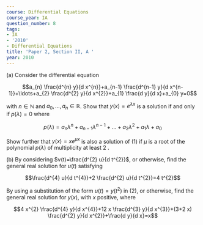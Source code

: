 ```yaml
---
course: Differential Equations
course_year: IA
question_number: 8
tags:
- IA
- '2010'
- Differential Equations
title: 'Paper 2, Section II, A '
year: 2010
---
```




(a) Consider the differential equation

$$a_{n} \frac{d^{n} y}{d x^{n}}+a_{n-1} \frac{d^{n-1} y}{d x^{n-1}}+\ldots+a_{2} \frac{d^{2} y}{d x^{2}}+a_{1} \frac{d y}{d x}+a_{0} y=0$$

with $n \in \mathbb{N}$ and $a_{0}, \ldots, a_{n} \in \mathbb{R}$. Show that $y(x)=e^{\lambda x}$ is a solution if and only if $p(\lambda)=0$ where

$$p(\lambda)=a_{n} \lambda^{n}+a_{n-1} \lambda^{n-1}+\ldots+a_{2} \lambda^{2}+a_{1} \lambda+a_{0}$$

Show further that $y(x)=x e^{\mu x}$ is also a solution of $(1)$ if $\mu$ is a root of the polynomial $p(\lambda)$ of multiplicity at least 2 .

(b) By considering $v(t)=\frac{d^{2} u}{d t^{2}}$, or otherwise, find the general real solution for $u(t)$ satisfying

$$\frac{d^{4} u}{d t^{4}}+2 \frac{d^{2} u}{d t^{2}}=4 t^{2}$$

By using a substitution of the form $u(t)=y\left(t^{2}\right)$ in $(2)$, or otherwise, find the general real solution for $y(x)$, with $x$ positive, where

$$4 x^{2} \frac{d^{4} y}{d x^{4}}+12 x \frac{d^{3} y}{d x^{3}}+(3+2 x) \frac{d^{2} y}{d x^{2}}+\frac{d y}{d x}=x$$